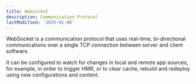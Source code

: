 ```yaml
---
title: Websocket
description: Communication Protocol
lastModified: '2025-01-08'
---
```


WebSocket is a communication protocol that uses real-time, bi-directional communications over a single TCP connection between server and client software.

It can be configured to watch for changes in local and remote app sources, for example, in order to trigger HMR, or to  clear cache, rebuild and redeploy using new configurations and content.
